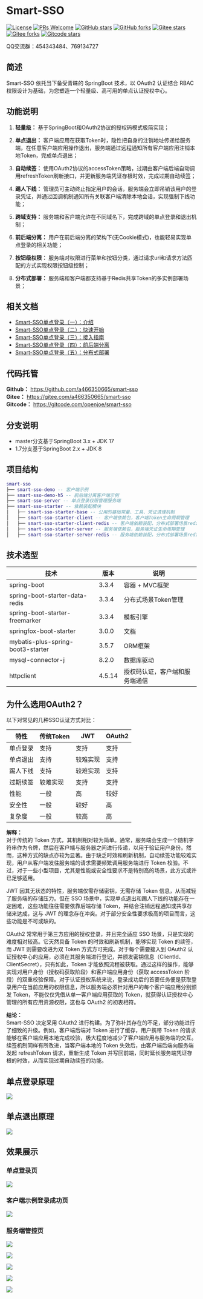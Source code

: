 # Smart-SSO
[![License](https://img.shields.io/badge/license-MIT-blue.svg)](http://opensource.org/licenses/MIT)
[![PRs Welcome](https://img.shields.io/badge/PRs-welcome-brightgreen.svg)](https://github.com/a466350665/smart-sso/pulls)
[![GitHub stars](https://img.shields.io/github/stars/a466350665/smart-sso.svg?style=social&label=Stars)](https://github.com/a466350665/smart-sso)
[![GitHub forks](https://img.shields.io/github/forks/a466350665/smart-sso.svg?style=social&label=Fork)](https://github.com/a466350665/smart-sso)
[![Gitee stars](https://gitee.com/a466350665/smart-sso/badge/star.svg)](https://gitee.com/a466350665/smart-sso)
[![Gitee forks](https://gitee.com/a466350665/smart-sso/badge/fork.svg)](https://gitee.com/a466350665/smart-sso)
[![Gitcode stars](https://gitcode.com/openjoe/smart-sso/star/badge.svg)](https://gitcode.com/openjoe/smart-sso/overview)


QQ交流群：454343484、769134727

## 简述
Smart-SSO 依托当下备受青睐的 SpringBoot 技术，以 OAuth2 认证结合 RBAC 权限设计为基础，为您塑造一个轻量级、高可用的单点认证授权中心。

## 功能说明

1. **轻量级：** 基于SpringBoot和OAuth2协议的授权码模式极简实现；

2. **单点退出：** 客户端应用在获取Token时，隐性把自身的注销地址传递给服务端，在任意客户端应用操作退出，服务端通过远程通知所有客户端应用注销本地Token，完成单点退出；

3. **自动续签：** 使用OAuth2协议的accessToken策略，过期由客户端后端自动调用refreshToken刷新接口，并更新服务端凭证存根时效，完成过期自动续签；

4. **踢人下线：** 管理员可主动终止指定用户的会话，服务端会立即吊销该用户的登录凭证，并通过回调机制通知所有关联客户端清除本地会话，实现强制下线功能；

5. **跨域支持：** 服务端和客户端允许在不同域名下，完成跨域的单点登录和退出机制；

6. **前后端分离：** 用户在前后端分离的架构下(无Cookie模式)，也能轻易实现单点登录的相关功能；

7. **按钮级权限：** 服务端对权限进行菜单和按钮分类，通过请求uri和请求方法匹配的方式实现权限按钮级控制；

8. **分布式部署：** 服务端和客户端都支持基于Redis共享Token的多实例部署场景；

## 相关文档
- [Smart-SSO单点登录（一）：介绍](https://blog.csdn.net/a466350665/article/details/54140411)
- [Smart-SSO单点登录（二）：快速开始](https://blog.csdn.net/a466350665/article/details/79628553)
- [Smart-SSO单点登录（三）：接入指南](https://blog.csdn.net/a466350665/article/details/139736085)
- [Smart-SSO单点登录（四）：前后端分离](https://blog.csdn.net/a466350665/article/details/109742638)
- [Smart-SSO单点登录（五）：分布式部署](https://blog.csdn.net/a466350665/article/details/109388429)

## 代码托管
**Github：** https://github.com/a466350665/smart-sso    
**Gitee：** https://gitee.com/a466350665/smart-sso    
**Gitcode：** https://gitcode.com/openjoe/smart-sso

## 分支说明
- master分支基于SpringBoot 3.x + JDK 17
- 1.7分支基于SpringBoot 2.x + JDK 8

## 项目结构

```lua
smart-sso
├── smart-sso-demo -- 客户端示例
├── smart-sso-demo-h5 -- 前后端分离客户端示例
├── smart-sso-server -- 单点登录权限管理服务端
├── smart-sso-starter -- 依赖装配模块
│   ├── smart-sso-starter-base -- 公用的基础常量、工具、凭证清理机制
│   ├── smart-sso-starter-client -- 客户端依赖包，客户端Token生命周期管理
│   ├── smart-sso-starter-client-redis -- 客户端依赖装配，分布式部署场景redis支持
│   ├── smart-sso-starter-server -- 服务端依赖包，服务端凭证生命周期管理
│   ├── smart-sso-starter-server-redis -- 服务端依赖装配，分布式部署场景redis支持
```

## 技术选型

| 技术                   | 版本    | 说明             |
| ---------------------- | ------- | ---------------- |
| spring-boot             | 3.3.4   | 容器 + MVC框架     |
| spring-boot-starter-data-redis    | 3.3.4   | 分布式场景Token管理  |
| spring-boot-starter-freemarker | 3.3.4   | 模板引擎  |
| springfox-boot-starter      | 3.0.0   | 文档     |
| mybatis-plus-spring-boot3-starter           | 3.5.7   | ORM框架  |
| mysql-connector-j    | 8.2.0   | 数据库驱动  |
| httpclient    | 4.5.14   | 授权码认证，客户端和服务端通信  |

## 为什么选用OAuth2？

以下对常见的几种SSO认证方式对比：

| 特性               | 传统Token       | JWT                | OAuth2             |
|------------------|-----------------|--------------------|--------------------|
| 单点登录         | 支持            | 支持               | 支持               |
| 单点退出         | 支持            | 较难实现               | 支持               |
| 踢人下线         | 支持            | 较难实现               | 支持               |
| 过期续签         | 较难实现           | 支持                |支持|
| 性能             | 一般               | 高            | 较好      |
| 安全性           | 一般              | 较好          | 高        |
| 复杂度           | 一般               | 较高          | 高          |

**解释：**   
对于传统的 Token 方式，其机制相对较为简单。通常，服务端会生成一个随机字符串作为令牌，然后在客户端与服务器之间进行传递，以用于验证用户身份。然而，这种方式的缺点亦较为显著。由于缺乏时效和刷新机制，自动续签功能较难实现，用户从客户端发往服务端的请求需要频繁调用服务端进行 Token 校验。不过，对于一些小型项目，尤其是性能或安全性要求不是特别高的场景，此方式或许已足够适用。

JWT 因其无状态的特性，服务端仅需存储密钥，无需存储 Token 信息，从而减轻了服务端的存储压力。但在 SSO 场景中，实现单点退出和踢人下线的功能存在一定困难，这些功能往往需要依靠后端存储 Token，并结合注销远程通知或共享存储来达成，这与 JWT 的理念存在冲突。对于部分安全性要求极高的项目而言，这些功能是不可或缺的。

OAuth2 常常用于第三方应用的授权登录，并且完全适应 SSO 场景，只是实现的难度相对较高。它天然具备 Token 的时效和刷新机制，能够实现 Token 的续签，而 JWT 则需要改进为双 Token 方式方可完成。对于每个需要接入到 OAuth2 认证授权中心的应用，必须在其服务端进行登记，并颁发密钥信息（ClientId、ClientSecret），只有如此，Token 才能依照流程被获取。通过这样的操作，能够实现对用户身份（授权码获取阶段）和客户端应用身份（获取 accessToken 阶段）的双重校验保障。对于认证授权系统来说，登录成功后的首要任务便是获取登录用户在当前应用的权限信息，所以服务端必须针对用户的每个客户端应用分别颁发 Token，不能仅仅凭借从单一客户端应用获取的 Token，就获得认证授权中心管理的所有应用资源权限，这也与 OAuth2 的初衷相符。

**结论：**   
Smart-SSO 决定采用 OAuth2 进行构建。为了弥补其存在的不足，部分功能进行了细致的升级。例如，客户端后端对 Token 进行了缓存，用户携带 Token 的请求能够在客户端应用本地完成校验，极大程度地减少了客户端应用与服务端的交互。续签机制同样有所改进，当客户端本地的 Token 失效后，由客户端后端向服务端发起 refreshToken 请求，重新生成 Token 并写回前端，同时延长服务端凭证存根的时效，从而实现过期自动续签的功能。

## 单点登录原理
![](./images/smart-sso-login.png)


## 单点退出原理
![](./images/smart-sso-logout.png)


## 效果展示
### 单点登录页
![](./images/img1.png)

### 客户端示例登录成功页
![](./images/img2.png)

### 服务端管控页
![](./images/img3.png)

![](./images/img4.png)

![](./images/img5.png)

![](./images/img6.png)

![](./images/img7.png)
